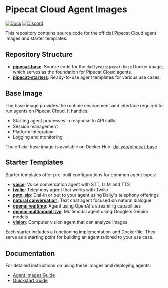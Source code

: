 <!-- @format -->

# Pipecat Cloud Agent Images

[![Docs](https://img.shields.io/badge/Documentation-blue)](https://docs.pipecat.daily.co) [![Discord](https://img.shields.io/discord/1217145424381743145)](https://discord.gg/dailyco)

This repository contains source code for the official Pipecat Cloud agent images and starter templates.

## Repository Structure

- **[pipecat-base](./pipecat-base)**: Source code for the `dailyco/pipecat-base` Docker image, which serves as the foundation for Pipecat Cloud agents.
- **[pipecat-starters](./pipecat-starters)**: Ready-to-use agent templates for various use cases.

## Base Image

The base image provides the runtime environment and interface required to run agents on Pipecat Cloud. It handles:

- Starting agent processes in response to API calls
- Session management
- Platform integration
- Logging and monitoring

The official base image is available on Docker Hub: [dailyco/pipecat-base](https://hub.docker.com/r/dailyco/pipecat-base)

## Starter Templates

Starter templates offer pre-built configurations for common agent types:

- **[voice](./pipecat-starters/voice)**: Voice conversation agent with STT, LLM and TTS
- **[twilio](./pipecat-starters/twilio)**: Telephony agent that works with Twilio
- **[pstn_sip](./pipecat-starter/pstn_sip)**: Dial-in or out to your agent using Daily's telephony offerings
- **[natural conversation](./pipecat-starters/natural_conversation)**: Text chat agent focused on natural dialogue
- **[openai realtime](./pipecat-starters/openai_realtime)**: Agent using OpenAI's streaming capabilities
- **[gemini multimodal live](./pipecat-starters/gemini_multimodal_live)**: Multimodal agent using Google's Gemini models
- **[vision](./pipecat-starters/vision)**: Computer vision agent that can analyze images

Each starter includes a functioning implementation and Dockerfile. They serve as a starting point for building an agent tailored to your use case.

## Documentation

For detailed instructions on using these images and deploying agents:

- [Agent Images Guide](https://docs.pipecat.daily.co/agents/agent-images)
- [Quickstart Guide](https://docs.pipecat.daily.co/quickstart)
